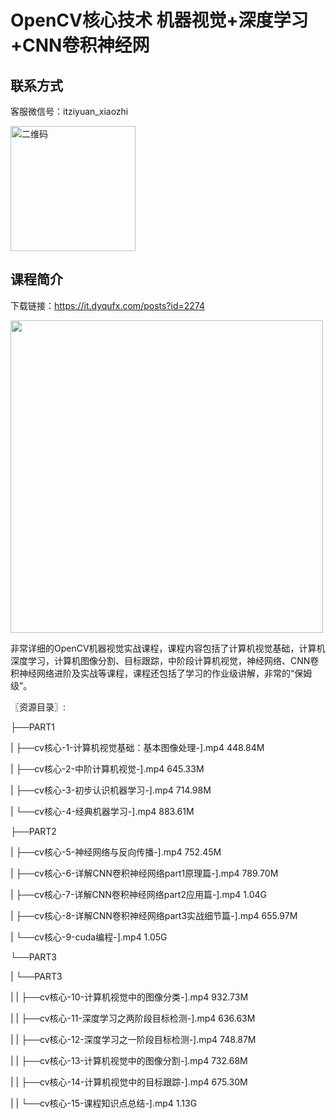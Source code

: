 # OpenCV核心技术 机器视觉+深度学习+CNN卷积神经网

## 联系方式

客服微信号：itziyuan_xiaozhi

<img src="https://ziyuanyun.oss-cn-guangzhou.aliyuncs.com/common/20240614073449/666b82192834a.jpg" width="200" height="200" alt="二维码">

## 课程简介

下载链接：https://it.dyqufx.com/posts?id=2274

<img src="https://ziyuanyun.oss-cn-guangzhou.aliyuncs.com/yun/20240515183800/66449088cd9c9.jpg" width="500" alt="">

  

 非常详细的OpenCV机器视觉实战课程，课程内容包括了计算机视觉基础，计算机深度学习，计算机图像分割、目标跟踪，中阶段计算机视觉，神经网络、CNN卷积神经网络进阶及实战等课程，课程还包括了学习的作业级讲解，非常的“保姆级”。

 〖资源目录〗:

 ├──PART1

 | ├──cv核心-1-计算机视觉基础：基本图像处理-].mp4 448.84M

 | ├──cv核心-2-中阶计算机视觉-].mp4 645.33M

 | ├──cv核心-3-初步认识机器学习-].mp4 714.98M

 | └──cv核心-4-经典机器学习-].mp4 883.61M

 ├──PART2

 | ├──cv核心-5-神经网络与反向传播-].mp4 752.45M

 | ├──cv核心-6-详解CNN卷积神经网络part1原理篇-].mp4 789.70M

 | ├──cv核心-7-详解CNN卷积神经网络part2应用篇-].mp4 1.04G

 | ├──cv核心-8-详解CNN卷积神经网络part3实战细节篇-].mp4 655.97M

 | └──cv核心-9-cuda编程-].mp4 1.05G

 └──PART3

 | └──PART3

 | | ├──cv核心-10-计算机视觉中的图像分类-].mp4 932.73M

 | | ├──cv核心-11-深度学习之两阶段目标检测-].mp4 636.63M

 | | ├──cv核心-12-深度学习之一阶段目标检测-].mp4 748.87M

 | | ├──cv核心-13-计算机视觉中的图像分割-].mp4 732.68M

 | | ├──cv核心-14-计算机视觉中的目标跟踪-].mp4 675.30M

 | | └──cv核心-15-课程知识点总结-].mp4 1.13G

  